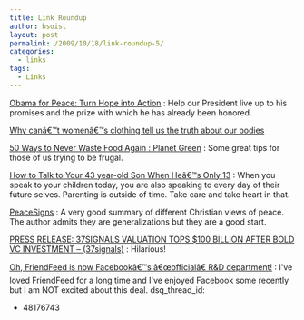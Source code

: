 ```yaml
---
title: Link Roundup
author: bsoist
layout: post
permalink: /2009/10/18/link-roundup-5/
categories:
  - links
tags:
  - Links
---
```

<a href="http://www.avaaz.org/en/obama_nobel_prize/?cl=347045398&#038;v=4247" tags="freedom,faith,peace,obama">Obama for Peace: Turn Hope into Action</a>
:   Help our President live up to his promises and the prize with which he has already been honored. 

<a href="http://melissapierce.com/womensclothinglies/" tags="for:redskinsfan">Why canâ€™t womenâ€™s clothing tell us the truth about our bodies</a></dd> 

<a href="http://planetgreen.discovery.com/home-garden/ways-avoid-waste-food.html" tags="food,saving,for:@twitter">50 Ways to Never Waste Food Again : Planet Green</a>
:   Some great tips for those of us trying to be frugal. 

<a href="http://www.buccaneerscholar.com/blog/archives/101" tags="parenting,death,grief,consequences,responsibility">How to Talk to Your 43 year-old Son When Heâ€™s Only 13</a>
:   When you speak to your children today, you are also speaking to every day of their future selves. Parenting is outside of time. Take care and take heart in that. 

<a href="http://peace.mennolink.org/cgi-bin/m.pl?a=45" tags="faith,peace,war,violence,christian">PeaceSigns</a>
:   A very good summary of different Christian views of peace. The author admits they are generalizations but they are a good start. 

<a href="http://37signals.com/svn/posts/1941-press-release-37signals-valuation-tops-100-billion-after-bold-vc-investment" tags="funny,humor,web2.0,startups,vc,37signals">PRESS RELEASE: 37SIGNALS VALUATION TOPS $100 BILLION AFTER BOLD VC INVESTMENT &#8211; (37signals)</a>
:   Hilarious! 

<a href="http://scobleizer.com/2009/08/10/facebook-friendfeed/" tags="facebook,friendfeed,fb,twitter,google">Oh, FriendFeed is now Facebookâ€™s â€œofficialâ€ R&D department!</a>
:   I've loved FriendFeed for a long time and I've enjoyed Facebook some recently but I am NOT excited about this deal.
dsq_thread_id:
  - 48176743